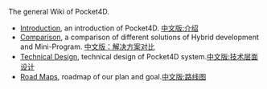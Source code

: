 The general Wiki of Pocket4D.

* [Introduction](introduction.md), an introduction of Pocket4D. [中文版:介绍](introduction_cn.md)
* [Comparison](comparison.md), a comparison of different solutions of Hybrid development and Mini-Program. [中文版：解决方案对比](Comparison_cn.md)
* [Technical Design](technical-design.md), technical design of Pocket4D system.[中文版:技术层面设计](technical-design_cn.md)
* [Road Maps](roadmaps.md), roadmap of our plan and goal.[中文版:路线图](roadmaps_cn.md)


